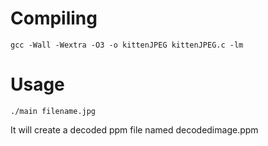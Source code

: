 # Compiling
```gcc -Wall -Wextra -O3 -o kittenJPEG kittenJPEG.c -lm```

# Usage
```./main filename.jpg```

It will create a decoded ppm file named decodedimage.ppm

